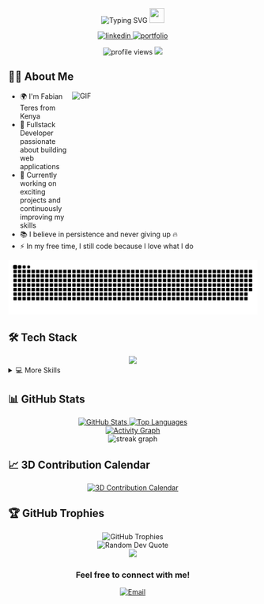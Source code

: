 <div align="center">
  <!-- Animated typing header with more lines and smoother animation -->
  <img src="https://readme-typing-svg.herokuapp.com?font=Fira+Code&weight=600&size=30&pause=800&color=6E56CF&center=true&vCenter=true&random=false&width=500&lines=Hey+there%2C+I'm+Fabian+%F0%9F%91%8B;Fullstack+Developer+%F0%9F%92%BB;Open+Source+Enthusiast+%E2%9C%A8;Problem+Solver+%F0%9F%A7%A9;Never+giving+up+%F0%9F%94%A5" alt="Typing SVG" />
  
  <!-- Animated wave hand -->
  <img src="https://raw.githubusercontent.com/MartinHeinz/MartinHeinz/master/wave.gif" width="30px" height="30px" />
  
  <!-- Social media badges with hover effect -->
  <p>
    <a href="https://linkedin.com/in/fabian-teres-282783239" target="_blank">
      <img src="https://img.shields.io/badge/LinkedIn-0077B5?style=for-the-badge&logo=linkedin&logoColor=white" alt="linkedin" />
    </a>
    <a href="https://fabianteres.vercel.app" target="_blank">
      <img src="https://img.shields.io/badge/Portfolio-6E56CF?style=for-the-badge&logo=vercel&logoColor=white" alt="portfolio" />
    </a>
  </p>
  
  <!-- Animated profile counter -->
  <img src="https://komarev.com/ghpvc/?username=612teres&label=Profile%20views&color=6E56CF&style=flat" alt="profile views" />
  
  <!-- Animated line separator -->
  <img src="https://user-images.githubusercontent.com/73097560/115834477-dbab4500-a447-11eb-908a-139a6edaec5c.gif">
</div>

## 👨‍💻 About Me

<img align="right" height="250" width="375" alt="GIF" src="https://raw.githubusercontent.com/Adam-pw/Adam-pw/main/animation_500_kxa883sd.gif" />

- 🌍 I'm Fabian Teres from Kenya
- 💼 Fullstack Developer passionate about building web applications
- 🚀 Currently working on exciting projects and continuously improving my skills
- 📚 I believe in persistence and never giving up 🔥
- ⚡ In my free time, I still code because I love what I do

<!-- Animated snake contribution graph -->
<div align="center">
  <img src="https://raw.githubusercontent.com/1999AZZAR/1999AZZAR/main/resources/img/grid-snake.svg" alt="snake" />
</div>

## 🛠️ Tech Stack

<!-- Animated tech stack with hover effect -->
<div align="center">
  <img src="https://skillicons.dev/icons?i=python,html,css,js,react,nextjs,nodejs,flask,mysql,mongodb,supabase,git,vscode&perline=7" />
</div>

<details>
  <summary>💻 More Skills</summary>
  <div align="center">
    <img src="https://skillicons.dev/icons?i=tailwind,typescript,firebase,vercel,figma,docker&perline=6" />
  </div>
</details>

## 📊 GitHub Stats

<!-- Animated stats cards with hover effect -->
<div align="center">
  <a href="https://github.com/anuraghazra/github-readme-stats">
    <img src="https://github-readme-stats.vercel.app/api?username=612teres&show_icons=true&theme=aura&hide_border=true&count_private=true&bg_color=0D1117" alt="GitHub Stats" height="170" />
  </a>
  <a href="https://github.com/anuraghazra/github-readme-stats">
    <img src="https://github-readme-stats.vercel.app/api/top-langs/?username=612teres&layout=compact&theme=aura&hide_border=true&bg_color=0D1117" alt="Top Languages" height="170" />
  </a>
</div>

<!-- Animated contribution graph -->
<div align="center">
  <a href="https://github.com/ashutosh00710/github-readme-activity-graph">
    <img src="https://github-readme-activity-graph.vercel.app/graph?username=612teres&theme=react-dark&hide_border=true" alt="Activity Graph" />
  </a>
</div>

<div align="center">
  <img src="https://streak-stats.demolab.com?user=612teres&theme=aura&hide_border=true&background=0D1117" height="180" alt="streak graph" />
</div>

## 📈 3D Contribution Calendar

<div align="center">
  <a href="https://github.com/612teres">
    <img src="https://github-readme-3d-contrib.ampl.fi/profile-season.svg?username=612teres&height=300&combinedDays=14&width=800" alt="3D Contribution Calendar" />
  </a>
</div>

## 🏆 GitHub Trophies

<!-- Animated trophies -->
<div align="center">
  <img src="https://github-profile-trophy.vercel.app/?username=612teres&theme=discord&no-frame=true&no-bg=false&margin-w=4&row=1" alt="GitHub Trophies" />
</div>

<!-- Animated quote -->
<div align="center">
  <img src="https://quotes-github-readme.vercel.app/api?type=horizontal&theme=radical" alt="Random Dev Quote" />
</div>

<!-- Animated footer -->
<div align="center">
  <img src="https://user-images.githubusercontent.com/73097560/115834477-dbab4500-a447-11eb-908a-139a6edaec5c.gif">
  <h3>Feel free to connect with me!</h3>
  <a href="mailto:612tere@gmail.com">
    <img src="https://img.shields.io/badge/Email-D14836?style=for-the-badge&logo=gmail&logoColor=white" alt="Email" />
  </a>
</div>
